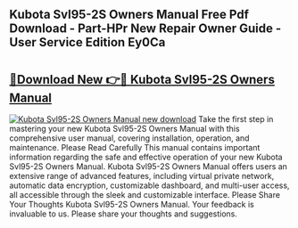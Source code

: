 ## Kubota Svl95-2S Owners Manual Free Pdf Download - Part-HPr New Repair Owner Guide - User Service Edition Ey0Ca

# <h2><a href="http://bc92181.oget.top/?id=Kubota+Svl95-2S+Owners+Manual">🔗Download New 👉🔴 Kubota Svl95-2S Owners Manual</a></h2>

[![Kubota Svl95-2S Owners Manual new download](https://i.imgur.com/5g1atiW.png)](http://bc92181.oget.top/?id=Kubota+Svl95-2S+Owners+Manual)
Take the first step in mastering your new Kubota Svl95-2S Owners Manual with this comprehensive user manual, covering installation, operation, and maintenance. Please Read Carefully This manual contains important information regarding the safe and effective operation of your new Kubota Svl95-2S Owners Manual. Kubota Svl95-2S Owners Manual offers users an extensive range of advanced features, including virtual private network, automatic data encryption, customizable dashboard, and multi-user access, all accessible through the sleek and customizable interface. Please Share Your Thoughts Kubota Svl95-2S Owners Manual. Your feedback is invaluable to us. Please share your thoughts and suggestions.
